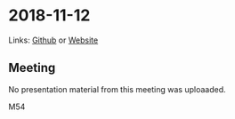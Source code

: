# 2018-11-12
Links: [Github](https://github.com/irsbugs/meetings/blob/master/2018/2018-11-12/README.md) or [Website](https://irsbugs.github.io/meetings/2018/2018-11-12/) 

## Meeting

No presentation material from this meeting was uploaaded.

M54
